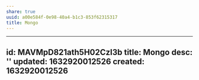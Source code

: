 ```yaml
---
share: true
uuid: a00e584f-0e98-40a4-b1c3-853f62315317
title: Mongo
---
```

---
id: MAVMpD821ath5H02CzI3b
title: Mongo
desc: ''
updated: 1632920012526
created: 1632920012526
---